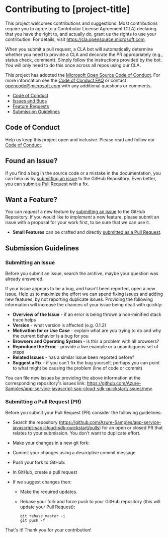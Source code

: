 # Contributing to [project-title]

This project welcomes contributions and suggestions.  Most contributions require you to agree to a
Contributor License Agreement (CLA) declaring that you have the right to, and actually do, grant us
the rights to use your contribution. For details, visit https://cla.opensource.microsoft.com.

When you submit a pull request, a CLA bot will automatically determine whether you need to provide
a CLA and decorate the PR appropriately (e.g., status check, comment). Simply follow the instructions
provided by the bot. You will only need to do this once across all repos using our CLA.

This project has adopted the [Microsoft Open Source Code of Conduct](https://opensource.microsoft.com/codeofconduct/).
For more information see the [Code of Conduct FAQ](https://opensource.microsoft.com/codeofconduct/faq/) or
contact [opencode@microsoft.com](mailto:opencode@microsoft.com) with any additional questions or comments.

 - [Code of Conduct](#coc)
 - [Issues and Bugs](#issue)
 - [Feature Requests](#feature)
 - [Submission Guidelines](#submit)

## <a name="coc"></a> Code of Conduct
Help us keep this project open and inclusive. Please read and follow our [Code of Conduct](https://opensource.microsoft.com/codeofconduct/).

## <a name="issue"></a> Found an Issue?
If you find a bug in the source code or a mistake in the documentation, you can help us by
[submitting an issue](#submit-issue) to the GitHub Repository. Even better, you can
[submit a Pull Request](#submit-pr) with a fix.

## <a name="feature"></a> Want a Feature?
You can *request* a new feature by [submitting an issue](#submit-issue) to the GitHub
Repository. If you would like to *implement* a new feature, please submit an issue with
a proposal for your work first, to be sure that we can use it.

* **Small Features** can be crafted and directly [submitted as a Pull Request](#submit-pr).

## <a name="submit"></a> Submission Guidelines

### <a name="submit-issue"></a> Submitting an Issue
Before you submit an issue, search the archive, maybe your question was already answered.

If your issue appears to be a bug, and hasn't been reported, open a new issue.
Help us to maximize the effort we can spend fixing issues and adding new
features, by not reporting duplicate issues.  Providing the following information will increase the
chances of your issue being dealt with quickly:

* **Overview of the Issue** - if an error is being thrown a non-minified stack trace helps
* **Version** - what version is affected (e.g. 0.1.2)
* **Motivation for or Use Case** - explain what are you trying to do and why the current behavior is a bug for you
* **Browsers and Operating System** - is this a problem with all browsers?
* **Reproduce the Error** - provide a live example or a unambiguous set of steps
* **Related Issues** - has a similar issue been reported before?
* **Suggest a Fix** - if you can't fix the bug yourself, perhaps you can point to what might be
  causing the problem (line of code or commit)

You can file new issues by providing the above information at the corresponding repository's issues link: https://github.com/Azure-Samples/app-service-javascript-sap-cloud-sdk-quickstart/issues/new.

### <a name="submit-pr"></a> Submitting a Pull Request (PR)
Before you submit your Pull Request (PR) consider the following guidelines:

* Search the repository (https://github.com/Azure-Samples/app-service-javascript-sap-cloud-sdk-quickstart/pulls) for an open or closed PR
  that relates to your submission. You don't want to duplicate effort.

* Make your changes in a new git fork:

* Commit your changes using a descriptive commit message
* Push your fork to GitHub:
* In GitHub, create a pull request
* If we suggest changes then:
  * Make the required updates.
  * Rebase your fork and force push to your GitHub repository (this will update your Pull Request):

    ```shell
    git rebase master -i
    git push -f
    ```

That's it! Thank you for your contribution!
